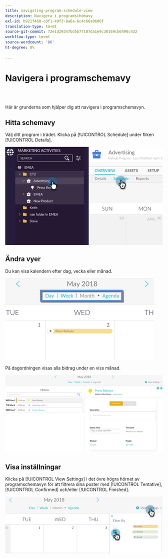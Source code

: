 ```yaml
---
title: navigating-program-schedule-view
description: Navigera i programschemavy
exl-id: b921f460-c0f1-49f3-8a6a-6c4c66a0606f
translation-type: tm+mt
source-git-commit: 72e1d29347bd5b77107da1e9c30169cb6490c432
workflow-type: tm+mt
source-wordcount: '86'
ht-degree: 0%

---
```


# Navigera i programschemavy

<br> 

Här är grunderna som hjälper dig att navigera i programschemavyn.

## Hitta schemavy

Välj ditt program i trädet. Klicka på [!UICONTROL Schedule] under fliken [!UICONTROL Details].

![Bild ett](/help/sky/assets/program-schedule-view/navigating-program-schedule-view/navigating-program-schedule-view-1.png)

## Ändra vyer

Du kan visa kalendern efter dag, vecka eller månad.

![Bild två](/help/sky/assets/program-schedule-view/navigating-program-schedule-view/navigating-program-schedule-view-2.png)

På dagordningen visas alla bidrag under en viss månad.

![Bild tre](/help/sky/assets/program-schedule-view/navigating-program-schedule-view/navigating-program-schedule-view-3.png)

## Visa inställningar

Klicka på [!UICONTROL View Settings] i det övre högra hörnet av programschemavyn för att filtrera dina poster med [!UICONTROL Tentative], [!UICONTROL Confirmed] och/eller [!UICONTROL Finished].

![Bild fyra](/help/sky/assets/program-schedule-view/navigating-program-schedule-view/navigating-program-schedule-view-4.png)
